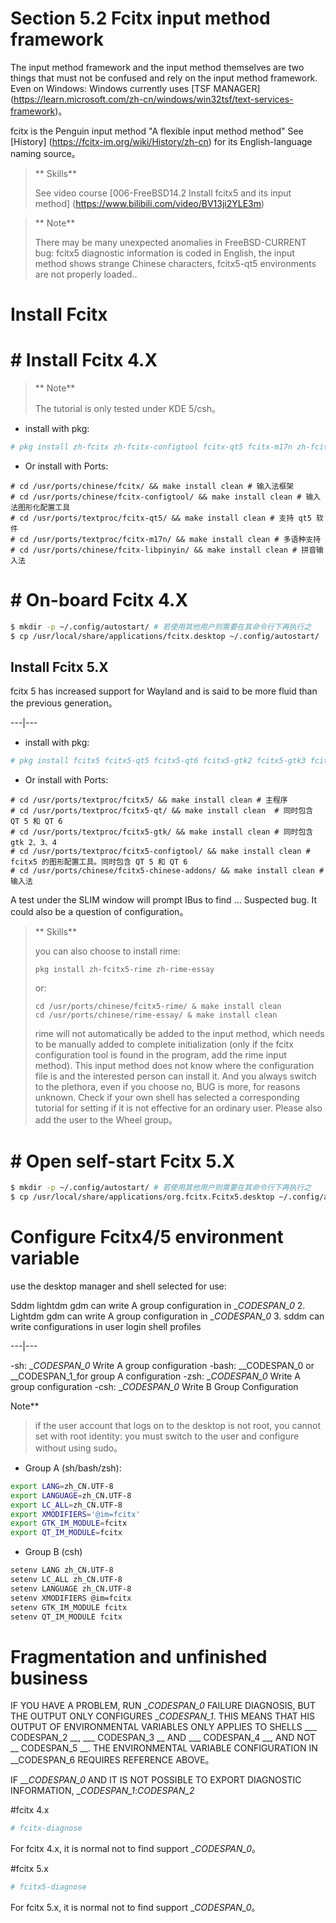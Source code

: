 # Section 5.2 Fcitx input method framework

The input method framework and the input method themselves are two things that must not be confused and rely on the input method framework. Even on Windows: Windows currently uses [TSF MANAGER] (https://learn.microsoft.com/zh-cn/windows/win32tsf/text-services-framework)。

fcitx is the Penguin input method "A flexible input method method" See [History] (https://fcitx-im.org/wiki/History/zh-cn) for its English-language naming source。

>** Skills**
>
>See video course [006-FreeBSD14.2 Install fcitx5 and its input method] (https://www.bilibili.com/video/BV13ji2YLE3m)


> ** Note**
>
> There may be many unexpected anomalies in FreeBSD-CURRENT bug: fcitx5 diagnostic information is coded in English, the input method shows strange Chinese characters, fcitx5-qt5 environments are not properly loaded..

# Install Fcitx

# # Install Fcitx 4.X

> ** Note**
>
> The tutorial is only tested under KDE 5/csh。

- install with pkg:


```sh
# pkg install zh-fcitx zh-fcitx-configtool fcitx-qt5 fcitx-m17n zh-fcitx-libpinyin
```

- Or install with Ports:

```
# cd /usr/ports/chinese/fcitx/ && make install clean # 输入法框架
# cd /usr/ports/chinese/fcitx-configtool/ && make install clean # 输入法图形化配置工具
# cd /usr/ports/textproc/fcitx-qt5/ && make install clean # 支持 qt5 软件
# cd /usr/ports/textproc/fcitx-m17n/ && make install clean # 多语种支持
# cd /usr/ports/chinese/fcitx-libpinyin/ && make install clean # 拼音输入法
```


# # On-board Fcitx 4.X

```sh
$ mkdir -p ~/.config/autostart/ # 若使用其他用户则需要在其命令行下再执行之
$ cp /usr/local/share/applications/fcitx.desktop ~/.config/autostart/
```

## Install Fcitx 5.X

fcitx 5 has increased support for Wayland and is said to be more fluid than the previous generation。

---|---

- install with pkg:

```sh
# pkg install fcitx5 fcitx5-qt5 fcitx5-qt6 fcitx5-gtk2 fcitx5-gtk3 fcitx5-gtk4 fcitx5-configtool-qt5 fcitx5-configtool-qt6 zh-fcitx5-chinese-addons
```

- Or install with Ports:

```
# cd /usr/ports/textproc/fcitx5/ && make install clean # 主程序
# cd /usr/ports/textproc/fcitx5-qt/ && make install clean  # 同时包含 QT 5 和 QT 6
# cd /usr/ports/textproc/fcitx5-gtk/ && make install clean # 同时包含 gtk 2、3、4
# cd /usr/ports/textproc/fcitx5-configtool/ && make install clean # fcitx5 的图形配置工具。同时包含 QT 5 和 QT 6
# cd /usr/ports/chinese/fcitx5-chinese-addons/ && make install clean # 输入法
```


A test under the SLIM window will prompt IBus to find ... Suspected bug. It could also be a question of configuration。

> ** Skills**
>
> you can also choose to install rime:
>
> ````
>pkg install zh-fcitx5-rime zh-rime-essay
> ````
>
> or:
>
> ````
>cd /usr/ports/chinese/fcitx5-rime/ & make install clean
>cd /usr/ports/chinese/rime-essay/ & make install clean
> ````
>
> rime will not automatically be added to the input method, which needs to be manually added to complete initialization (only if the fcitx configuration tool is found in the program, add the rime input method). This input method does not know where the configuration file is and the interested person can install it. And you always switch to the plethora, even if you choose no, BUG is more, for reasons unknown. Check if your own shell has selected a corresponding tutorial for setting if it is not effective for an ordinary user. Please also add the user to the Wheel group。


# # Open self-start Fcitx 5.X

```sh
$ mkdir -p ~/.config/autostart/ # 若使用其他用户则需要在其命令行下再执行之
$ cp /usr/local/share/applications/org.fcitx.Fcitx5.desktop ~/.config/autostart/
```


# Configure Fcitx4/5 environment variable

use the desktop manager and shell selected for use:

Sddm lightdm gdm can write A group configuration in __CODESPAN_0_
2. Lightdm gdm can write A group configuration in __CODESPAN_0_
3. sddm can write configurations in user login shell profiles

---|---

-sh: __CODESPAN_0_ Write A group configuration
-bash: __CODESPAN_0 or __CODESPAN_1_for group A configuration
-zsh: __CODESPAN_0_ Write A group configuration
-csh: __CODESPAN_0_ Write B Group Configuration

Note**
>
> if the user account that logs on to the desktop is not root, you cannot set with root identity: you must switch to the user and configure without using sudo。

- Group A (sh/bash/zsh):

```sh
export LANG=zh_CN.UTF-8
export LANGUAGE=zh_CN.UTF-8
export LC_ALL=zh_CN.UTF-8
export XMODIFIERS='@im=fcitx'
export GTK_IM_MODULE=fcitx
export QT_IM_MODULE=fcitx
```

- Group B (csh)

```sh
setenv LANG zh_CN.UTF-8
setenv LC_ALL zh_CN.UTF-8
setenv LANGUAGE zh_CN.UTF-8
setenv XMODIFIERS @im=fcitx
setenv GTK_IM_MODULE fcitx
setenv QT_IM_MODULE fcitx
```


# Fragmentation and unfinished business

IF YOU HAVE A PROBLEM, RUN __CODESPAN_0_ FAILURE DIAGNOSIS, BUT THE OUTPUT ONLY CONFIGURES __CODESPAN_1_. THIS MEANS THAT HIS OUTPUT OF ENVIRONMENTAL VARIABLES ONLY APPLIES TO SHELLS ___ CODESPAN_2 __, ___ CODESPAN_3 __ AND ___ CODESPAN_4 __, AND NOT __ CODESPAN_5 __. THE ENVIRONMENTAL VARIABLE CONFIGURATION IN __CODESPAN_6 REQUIRES REFERENCE ABOVE。

IF ___CODESPAN_0_ AND IT IS NOT POSSIBLE TO EXPORT DIAGNOSTIC INFORMATION, __CODESPAN_1_:_CODESPAN_2_

#fcitx 4.x

```sh
# fcitx-diagnose
```

For fcitx 4.x, it is normal not to find support __CODESPAN_0_。

#fcitx 5.x

```sh
# fcitx5-diagnose
```

For fcitx 5.x, it is normal not to find support __CODESPAN_0_。

